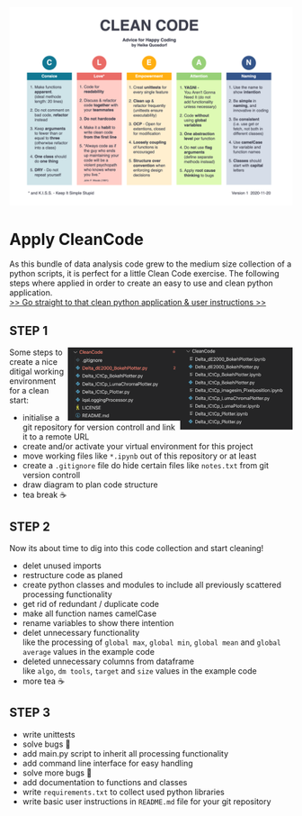 <img src="img/CleanCode_CheatSheet.png" alt="CleanCode_CheatSheet.png">

# Apply CleanCode 

As this bundle of data analysis code grew to the medium size collection of a python scripts, it is perfect for a little Clean Code exercise. The following steps where applied in order to create an easy to use and clean python application. <br>
[>> Go straight to that clean python application & user instructions >>](src/instructions.md)

## STEP 1

<p align="right"><img align="right" width="200" src="img/screenshot1.png" alt="Original state, collection of python scripts"></p>
<p align="right"><img align="right" width="200" src="img/screenshot2.png" alt="Initialise git and clean up working files"></p>

Some steps to create a nice ditigal working environment for a clean start:
- initialise a git repository for version controll and link it to a remote URL
- create and/or activate your virtual environment for this project
- move working files like ```*.ipynb``` out of this repository or at least
- create a ```.gitignore``` file do hide certain files like ```notes.txt``` from git version controll
- draw diagram to plan code structure
- tea break ☕

## STEP 2

Now its about time to dig into this code collection and start cleaning!
- delet unused imports
- restructure code as planed
- create python classes and modules to include all previously scattered processing functionality
- get rid of redundant / duplicate code
- make all function names camelCase
- rename variables to show there intention
- delet unnecessary functionality <br>
  like the processing of ```global max```, ```global min```, ```global mean``` and ```global average``` values in the example code
- deleted unnecessary columns from dataframe <br>
  like ```algo```, ```dm tools```, ```target``` and ```size``` values in the example code
- more tea ☕

## STEP 3

- write unittests
- solve bugs 🐞
- add main.py script to inherit all processing functionality
- add command line interface for easy handling
- solve more bugs 🐜
- add documentation to functions and classes
- write ```requirements.txt``` to collect used python libraries
- write basic user instructions in ```README.md``` file for your git repository


